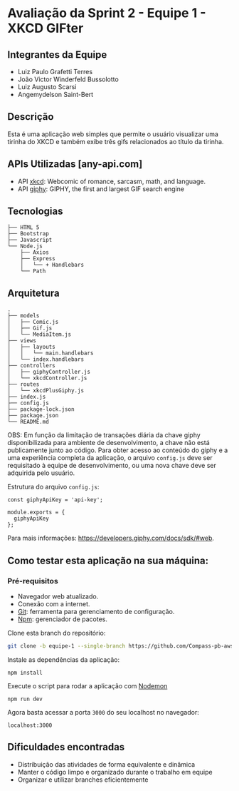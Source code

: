 # Avaliação da Sprint 2 - Equipe 1 - XKCD GIFter

## Integrantes da Equipe
- Luiz Paulo Grafetti Terres
- João Victor Winderfeld Bussolotto
- Luiz Augusto Scarsi
- Angemydelson Saint-Bert

## Descrição
Esta é uma aplicação web simples que permite o usuário visualizar uma tirinha do XKCD e também exibe três gifs relacionados ao título da tirinha.

## APIs Utilizadas [any-api.com]
- API [xkcd](https://any-api.com/xkcd_com/xkcd_com/docs/API_Description): Webcomic of romance, sarcasm, math, and language.
- API [giphy](https://any-api.com/giphy_com/giphy_com/docs/API_Description): GIPHY, the first and largest GIF search engine

## Tecnologias
```
├── HTML 5
├── Bootstrap
├── Javascript
└── Node.js
    ├── Axios
    ├── Express
    │   └── + Handlebars
    └── Path
```

## Arquitetura
```
.
├── models
│   ├── Comic.js
│   ├── Gif.js
│   └── MediaItem.js
├── views
│   ├── layouts
│   │   └── main.handlebars
│   └── index.handlebars
├── controllers
│   ├── giphyController.js
│   └── xkcdController.js
├── routes
│   └── xkcdPlusGiphy.js
├── index.js
├── config.js
├── package-lock.json
├── package.json
└── README.md

```
OBS: Em função da limitação de transações diária da chave giphy disponibilizada para ambiente de desenvolvimento, a chave não está publicamente junto ao código. Para obter acesso ao conteúdo do giphy e a uma experiência completa da aplicação, o arquivo ``` config.js ``` deve ser requisitado à equipe de desenvolvimento, ou uma nova chave deve ser adquirida pelo usuário. 

Estrutura do arquivo ```config.js```:
```
const giphyApiKey = 'api-key';

module.exports = {
  giphyApiKey
};
```
Para mais informações: https://developers.giphy.com/docs/sdk/#web.

## Como testar esta aplicação na sua máquina:
### Pré-requisitos
- Navegador web atualizado.
- Conexão com a internet.
- [Git](https://git-scm.com/downloads): ferramenta para gerenciamento de configuração.
- [Npm](https://www.npmjs.com/): gerenciador de pacotes.


Clone esta branch do repositório:
```bash
git clone -b equipe-1 --single-branch https://github.com/Compass-pb-aws-2023-FURG-IFRS-UFFS/sprint-2-pb-aws-furg-ifrs-uffs && cd sprint-2-pb-aws-furg-ifrs-uffs
```
Instale as dependências da aplicação: 
```
npm install
```
Execute o script para rodar a aplicação com [Nodemon](https://www.npmjs.com/package/nodemon)
```
npm run dev
```
Agora basta acessar a porta ```3000``` do seu localhost no navegador:
```
localhost:3000
```

## Dificuldades encontradas
- Distribuição das atividades de forma equivalente e dinâmica
- Manter o código limpo e organizado durante o trabalho em equipe
- Organizar e utilizar branches eficientemente
